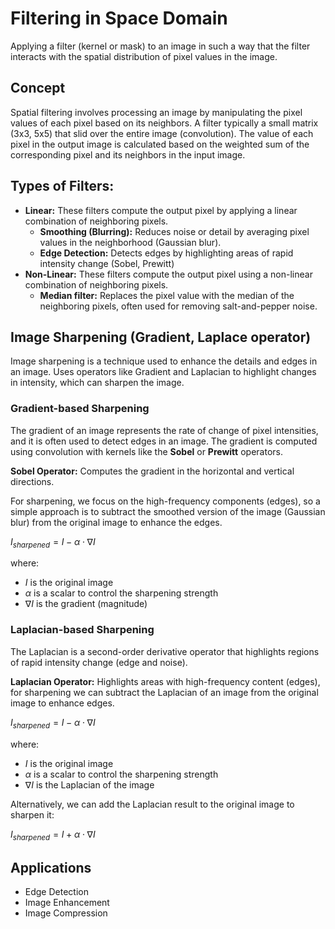 # Filtering in Space Domain
Applying a filter (kernel or mask) to an image in such a way that the filter interacts with the spatial distribution of pixel values in the image.

## Concept
Spatial filtering involves processing an image by manipulating the pixel values of each pixel based on its neighbors. A filter typically a small matrix (3x3, 5x5) that slid over the entire image (convolution). The value of each pixel in the output image is calculated based on the weighted sum of the corresponding pixel and its neighbors in the input image.

## Types of Filters:
- **Linear:** These filters compute the output pixel by applying a linear combination of neighboring pixels.
  - **Smoothing (Blurring):** Reduces noise or detail by averaging pixel values in the neighborhood (Gaussian blur).
  - **Edge Detection:** Detects edges by highlighting areas of rapid intensity change (Sobel, Prewitt)
- **Non-Linear:** These filters compute the output pixel using a non-linear combination of neighboring pixels.
  - **Median filter:** Replaces the pixel value with the median of the neighboring pixels, often used for removing salt-and-pepper noise.
 
## Image Sharpening (Gradient, Laplace operator)
Image sharpening is a technique used to enhance the details and edges in an image. Uses operators like Gradient and Laplacian to highlight changes in intensity, which can sharpen the image.

### Gradient-based Sharpening
The gradient of an image represents the rate of change of pixel intensities, and it is often used to detect edges in an image. The gradient is computed using convolution with kernels like the **Sobel** or **Prewitt** operators.

**Sobel Operator:** Computes the gradient in the horizontal and vertical directions.

For sharpening, we focus on the high-frequency components (edges), so a simple approach is to subtract the smoothed version of the image (Gaussian blur) from the original image to enhance the edges.

$I_{sharpened} = I - \alpha \cdot \nabla I$

where:
- $I$ is the original image
- $\alpha$ is a scalar to control the sharpening strength
- $\nabla I$ is the gradient (magnitude)

### Laplacian-based Sharpening
The Laplacian is a second-order derivative operator that highlights regions of rapid intensity change (edge and noise).

**Laplacian Operator:** Highlights areas with high-frequency content (edges), for sharpening we can subtract the Laplacian of an image from the original image to enhance edges.

$I_{sharpened} = I - \alpha \cdot \nabla I$

where:
- $I$ is the original image
- $\alpha$ is a scalar to control the sharpening strength
- $\nabla I$ is the Laplacian of the image

Alternatively, we can add the Laplacian result to the original image to sharpen it:

$I_{sharpened} = I + \alpha \cdot \nabla I$

## Applications
- Edge Detection
- Image Enhancement
- Image Compression
